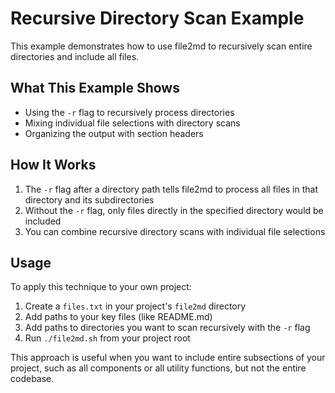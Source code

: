 # Recursive Directory Scan Example

This example demonstrates how to use file2md to recursively scan entire directories and include all files.

## What This Example Shows

- Using the `-r` flag to recursively process directories
- Mixing individual file selections with directory scans
- Organizing the output with section headers

## How It Works

1. The `-r` flag after a directory path tells file2md to process all files in that directory and its subdirectories
2. Without the `-r` flag, only files directly in the specified directory would be included
3. You can combine recursive directory scans with individual file selections

## Usage

To apply this technique to your own project:

1. Create a `files.txt` in your project's `file2md` directory
2. Add paths to your key files (like README.md)
3. Add paths to directories you want to scan recursively with the `-r` flag
4. Run `./file2md.sh` from your project root

This approach is useful when you want to include entire subsections of your project, such as all components or all utility functions, but not the entire codebase.